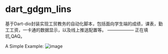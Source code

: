 # dart_gdgm_lins
基于Dart-dio封装实现工贸教务的自动化脚本，包括面向学生端的成绩，课表，勤工工资，一卡通的数据显示，以及线上推送配置等。
—————— 正在填坑,QAQ。

A Simple Example:
![image](https://cdn.jsdelivr.net/gh/luckinkhin/dart-gdgm-lins/cap-xskb.PNG)

